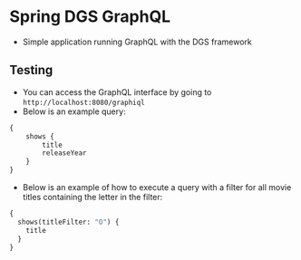 # Spring DGS GraphQL

- Simple application running GraphQL with the DGS framework

## Testing

- You can access the GraphQL interface by going to `http://localhost:8080/graphiql`
- Below is an example query: 
```graphql
{
    shows {
        title
        releaseYear
    }
}
```

* Below is an example of how to execute a query with a filter for all movie titles containing the letter in the filter: 
```graphql
{
  shows(titleFilter: "O") {
    title
  }
}
```